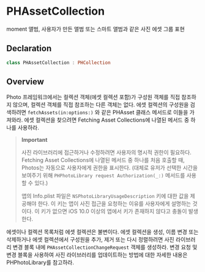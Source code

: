 # PHAssetCollection

moment 앨범, 사용자가 만든 앨범 또는 스마트 앨범과 같은 사진 에셋 그룹 표현

## Declaration

```swift
class PHAssetCollection : PHCollection
```

## Overview

Photo 프레임워크에서는 컬렉션 객체\(에셋 컬렉션 포함\)가 구성원 객체를 직접 참조하지 않으며, 컬렉션 객체를 직접 참조하는 다른 객체는 없다. 에셋 컬렉션의 구성원을 검색하려면 `fetchAssets(in:options:)` 와 같은 PHAsset 클래스 메서드로 이들을 가져와라. 에셋 컬렉션을 찾으려면 Fetching Asset Collections에 나열된 메서드 중 하나를 사용하라.

> **Important**
>
> 사진 라이브러리에 접근하거나 수정하려면 사용자의 명시적 권한이 필요하다. Fetching Asset Collections에 나열된 메서드 중 하나를 처음 호출할 때, Photos는 자동으로 사용자에게 권한을 표시한다. \(대체로 유저가 선택한 시간을 보여주기 위해 `PHPhotoLibrary request Authorization(_:)` 메서드를 사용할 수 있다.\)
>
> 앱의 Info.plist 파일은 `NSPhotoLibraryUsageDescription` 키에 대한 값을 제공해야 한다. 이 키는 앱이 사진 접근을 요청하는 이유를 사용자에게 설명하는 것이다. 이 키가 없으면 iOS 10.0 이상의 앱에서 키가 존재하지 않다고 충돌이 발생한다.

에셋이나 컬렉션 목록처럼 에셋 컬렉션은 불변이다. 에셋 컬렉션을 생성, 이름 변경 또는 삭제하거나 에셋 컬렉션에서 구성원을 추가, 제거 또는 다시 정렬하려면 사진 라이브러리 변경 블록 내에 `PHAssetCollectionChangeRequest` 객체를 생성하라. 변경 요청 및 변경 블록을 사용하여 사진 라이브러리를 업데이트하는 방법에 대한 자세한 내용은 PHPhotoLibrary를 참고하라.

